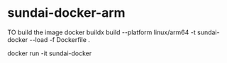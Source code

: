 # sundai-docker-arm

TO build the image 
docker buildx build --platform linux/arm64 -t sundai-docker --load -f Dockerfile .

docker run -it sundai-docker
